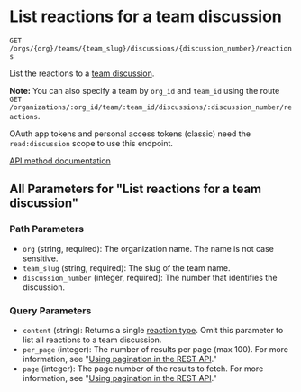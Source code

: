 # List reactions for a team discussion

`GET /orgs/{org}/teams/{team_slug}/discussions/{discussion_number}/reactions`

List the reactions to a [team discussion](https://docs.github.com/rest/teams/discussions#get-a-discussion).

**Note:** You can also specify a team by `org_id` and `team_id` using the route `GET /organizations/:org_id/team/:team_id/discussions/:discussion_number/reactions`.

OAuth app tokens and personal access tokens (classic) need the `read:discussion` scope to use this endpoint.

[API method documentation](https://docs.github.com/rest/reactions/reactions#list-reactions-for-a-team-discussion)

## All Parameters for "List reactions for a team discussion"

### Path Parameters

- `org` (string, required): The organization name. The name is not case sensitive.
- `team_slug` (string, required): The slug of the team name.
- `discussion_number` (integer, required): The number that identifies the discussion.
### Query Parameters

- `content` (string): Returns a single [reaction type](https://docs.github.com/rest/reactions/reactions#about-reactions). Omit this parameter to list all reactions to a team discussion.
- `per_page` (integer): The number of results per page (max 100). For more information, see "[Using pagination in the REST API](https://docs.github.com/rest/using-the-rest-api/using-pagination-in-the-rest-api)."
- `page` (integer): The page number of the results to fetch. For more information, see "[Using pagination in the REST API](https://docs.github.com/rest/using-the-rest-api/using-pagination-in-the-rest-api)."